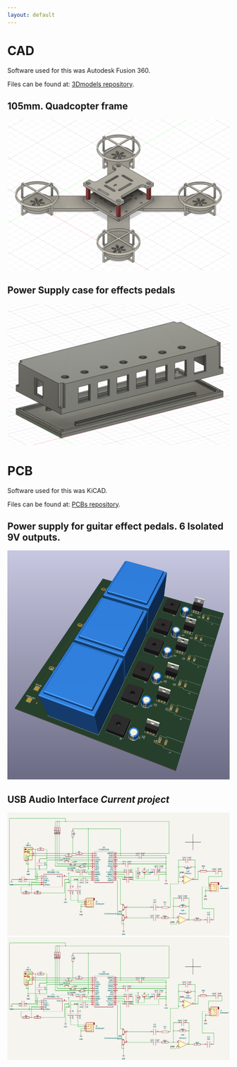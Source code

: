 ```yaml
---
layout: default
---
```


# CAD

Software used for this was Autodesk Fusion 360.

Files can be found at: [3Dmodels repository](https://github.com/mffellay/3Dmodels).

## 105mm. Quadcopter frame

![drone](https://github.com/mffellay/3Dmodels/blob/main/Drone105mm/drone.png)

## Power Supply case for effects pedals

![casepsu](https://github.com/mffellay/3Dmodels/blob/main/Power%20Supply%20case/casepsu.png)



# PCB

Software used for this was KiCAD.

Files can be found at: [PCBs repository](https://github.com/mffellay/PCBs).

## Power supply for guitar effect pedals. 6 Isolated 9V outputs.

![psu](https://github.com/mffellay/PCBs/blob/main/PowerSupply/psu.png)

## USB Audio Interface _Current project_

![audiointerface](https://github.com/mffellay/PCBs/blob/main/USBAudioInterface/audiointerface.png)
<img src="https://github.com/mffellay/PCBs/blob/main/USBAudioInterface/audiointerface.png" alt="">

